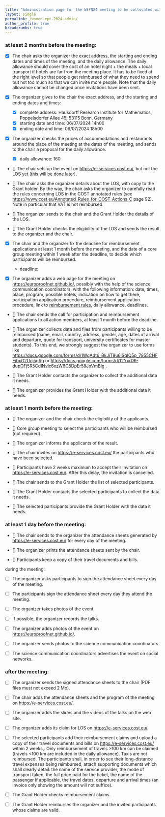 ```yaml
---
title: "Administration page for the WEPN24 meeting to be collocated with Formalization of Mathematics workshop in Bonn"
layout: single
permalink: /women-epn-2024-admin/
author_profile: true
breadcrumbs: true
---
```


### at least 2 months before the meeting:

- [X] The chair asks the organizer the exact address, the starting and ending dates and times of the meeting, and the daily allowance. The daily allowance should cover the cost of an hotel night + the meals + local transport if hotels are far from the meeting place. It has to be fixed at the right level so that people get reimbursed of what they need to spend but not too much so that we can invite more people. Note that the daily allowance cannot be changed once invitations have been sent.

- [x] The organizer gives to the chair the exact address, and the starting and ending dates and times:

    * [x] complete address: Hausdorff Research Institute for Mathematics,  Poppelsdorfer Allee 45, 53115 Bonn, Germany
    * [x] starting date and time: 06/07/2024 14h00
    * [x] ending date and time: 06/07/2024 18h00

- [x] The organizer checks the prices of accommodations and restaurants around the place of the meeting at the dates of the meeting, and sends to the chair a proposal for the daily allowance.

    * [x] daily allowance: 160 

- [] The chair sets up the event on https://e-services.cost.eu/, but not the LOS yet (this will be done later).

- [] The chair asks the organizer details about the LOS, with copy to the Grant holder. By the way, the chair asks the organizer to carefully read the rules concerning LOS in the COST annotated rules (see https://www.cost.eu/Annotated_Rules_for_COST_Actions_C page 92). Note in particular that VAT is not reimbursed.

- [] The organizer sends to the chair and the Grant Holder the details of the LOS.

- [] The Grant Holder checks the eligibility of the LOS and sends the result to the organizer and the chair.

- [x] The chair and the organizer fix the deadline for reimbursement applications at least 1 month before the meeting, and the date of a core group meeting within 1 week after the deadline, to decide which participants will be reimbursed.

    * deadline: 

- [x] The organizer adds a web page for the meeting on https://europroofnet.github.io/, possibly with the help of the science communication coordinators, with the following information: date, times, place, program, possible hotels, indication on how to get there, participation application procedure, reimbursement application procedure, link to [reimbursement rules](../reimbursement-rules), daily allowance, deadlines.

- [] The chair sends the call for participation and reimbursement applications to all action members, at least 1 month before the deadline.

- [] The organizer collects data and files from participants willing to be reimbursed (name, email, country, address, gender, age, dates of arrival and departure, quote for transport, university certificates for master students). To this end, we strongly suggest the organizer to use forms like https://docs.google.com/forms/d/1WgAdt6_BkJiT9u6lSqIQ5p_7955CHFEjbxG2Ucj5gRg or https://docs.google.com/forms/d/12YxrDK-dupOFj5R5CdINvlc6xzW6C5DpEr58JoVmBIg .

- [] The Grant Holder contacts the organizer to collect the additional data it needs.

- [] The organizer provides the Grant Holder with the additional data it needs.

### at least 1 month before the meeting:

- [] The organizer and the chair check the eligibility of the applicants.

- [] Core group meeting to select the participants who will be reimbursed (not required). 

- [] The organizer informs the applicants of the result.

- [] The chair invites on https://e-services.cost.eu/ the participants who have been selected.

- [] Participants have 2 weeks maximum to accept their invitation on https://e-services.cost.eu/. After this delay, the invitation is cancelled.

- [] The chair sends to the Grant Holder the list of selected participants.

- [] The Grant Holder contacts the selected participants to collect the data it needs.

- [] The selected participants provide the Grant Holder with the data it needs.

### at least 1 day before the meeting:

- [] The chair sends to the organizer the attendance sheets generated by https://e-services.cost.eu/ for every day of the meeting.

- [] The organizer prints the attendance sheets sent by the chair.

- [] Participants keep a copy of their travel documents and bills.

during the meeting:

- [ ] The organizer asks participants to sign the attendance sheet every day of the meeting.

- [ ] The participants sign the attendance sheet every day they attend the meeting.

- [ ] The organizer takes photos of the event.

- [ ] If possible, the organizer records the talks.

- [ ] The organizer adds photos of the event on https://europroofnet.github.io/.

- [ ] The organizer sends photos to the science communication coordinators.

- [ ] The science communication coordinators advertises the event on social networks.

### after the meeting:

- [ ] The organizer sends the signed attendance sheets to the chair (PDF files must not exceed 2 Mo).

- [ ] The chair adds the attendance sheets and the program of the meeting on https://e-services.cost.eu/.

- [ ] The organizer adds the slides and the videos of the talks on the web site.

- [ ] The organizer adds its claim for LOS on https://e-services.cost.eu/.

- [ ] The selected participants add their reimbursement claims and upload a copy of their travel documents and bills on https://e-services.cost.eu/ within 2 weeks,. Only reimbursement of travels >100 km can be claimed (travels <100 km are included in the daily allowance). Taxis are not reimbursed. The participants shall, in order to see their long-distance travel expenses being reimbursed, attach supporting documents which shall clearly detail: the name of the service provider, the mode of transport taken, the full price paid for the ticket, the name of the passenger if applicable, the travel dates, departure and arrival times (an invoice only showing the amount will not suffice).

- [ ] The Grant Holder checks reimbursement claims.

- [ ] The Grant Holder reimburses the organizer and the invited participants whose claims are valid.
